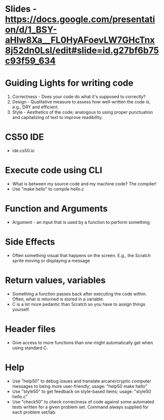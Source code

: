 # Slides - https://docs.google.com/presentation/d/1_BSY-aHIw8Xa__FL0HyAFoevLW7GHcTnx8j52dn0LsI/edit#slide=id.g27bf6b75c93f59_634

# Guiding Lights for writing code
1. Correctness - Does your code do what it's supposed to correctly?
2. Design - Qualitative measure to assess how well-written the code is, e.g., DRY and efficient.
3. Style - Aesthetics of the code; analogous to using proper punctuation and capitalizing of text to improve readibility.

# CS50 IDE
- ide.cs50.io

# Execute code using CLI
- What is between my source code and my machine code? The compiler!
- Use "make hello" to compile hello.c

# Function and Arguments
- Argument - an input that is used by a function to perform something

# Side Effects
- Often something visual that happens on the screen. E.g., the Scratch sprite moving or displaying a message

# Return values, variables
- Something a function passes back after executing the code within. Often, what is returned is stored in a variable.
- C is a lot more pedantic than Scratch so you have to assign things yourself.

# Header files
- Give access to more functions than one might automatically get when using standard C.

# Help
- Use "help50" to debug issues and translate arcane/cryptic computer messages to being more user-friendly; usage: "help50 make hello"
- Use "style50" to get feedback on style-based items; usage: "style50 hello.c"
- Use "check50" to check correctness of code against some automated tests written for a given problem set. Command always supplied for each problem set/lab.
